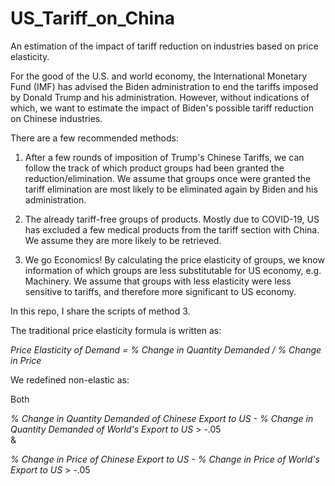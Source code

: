 # US_Tariff_on_China
An estimation of the impact of tariff reduction on industries based on price elasticity.   
   
For the good of the U.S. and world economy, the International Monetary Fund (IMF) has advised the Biden administration to end the tariffs imposed by Donald Trump and his administration. However, without indications of which, we want to estimate the impact of Biden's possible tariff reduction on Chinese industries. 
  
There are a few recommended methods:  
  
1) After a few rounds of imposition of Trump's Chinese Tariffs, we can follow the track of which product groups had been granted the reduction/elimination. We assume that groups once were granted the tariff elimination are most likely to be eliminated again by Biden and his administration.  
  
2) The already tariff-free groups of products. Mostly due to COVID-19, US has excluded a few medical products from the tariff section with China. We assume they are more likely to be retrieved.  

  
3) We go Economics! By calculating the price elasticity of groups, we know information of which groups are less substitutable for US economy, e.g. Machinery. We assume that groups with less elasticity were less sensitive to tariffs, and therefore more significant to US economy.   

In this repo, I share the scripts of method 3.

The traditional price elasticity formula is written as:  

*Price Elasticity of Demand = % Change in Quantity Demanded / % Change in Price*

We redefined non-elastic as:

Both  

*% Change in Quantity Demanded of Chinese Export to US - % Change in Quantity Demanded of World's Export to US* > -.05  
&    


*% Change in Price of Chinese Export to US - % Change in Price of World's Export to US* > -.05
